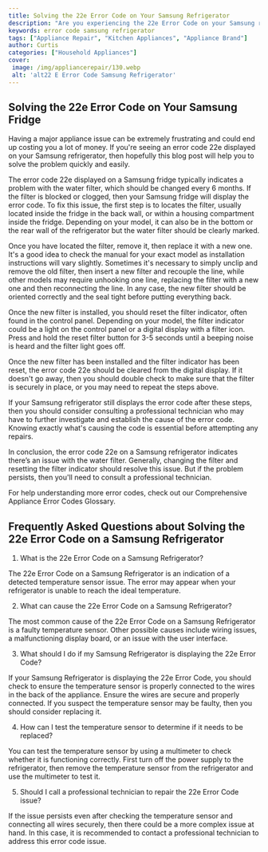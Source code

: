 ```yaml
---
title: Solving the 22e Error Code on Your Samsung Refrigerator
description: "Are you experiencing the 22e Error Code on your Samsung refrigerator Dont worry this blog post provides step-by-step instructions on how to solve this error code easily Find out how you can fix it now"
keywords: error code samsung refrigerator
tags: ["Appliance Repair", "Kitchen Appliances", "Appliance Brand"]
author: Curtis
categories: ["Household Appliances"]
cover: 
 image: /img/appliancerepair/130.webp
 alt: 'alt22 E Error Code Samsung Refrigerator'
---
```

## Solving the 22e Error Code on Your Samsung Fridge 
Having a major appliance issue can be extremely frustrating and could end up costing you a lot of money. If you're seeing an error code 22e displayed on your Samsung refrigerator, then hopefully this blog post will help you to solve the problem quickly and easily. 

The error code 22e displayed on a Samsung fridge typically indicates a problem with the water filter, which should be changed every 6 months. If the filter is blocked or clogged, then your Samsung fridge will display the error code. To fix this issue, the first step is to locates the filter, usually located inside the fridge in the back wall, or within a housing compartment inside the fridge. Depending on your model, it can also be in the bottom or the rear wall of the refrigerator but the water filter should be clearly marked.

Once you have located the filter, remove it, then replace it with a new one. It's a good idea to check the manual for your exact model as installation instructions will vary slightly. Sometimes it's necessary to simply unclip and remove the old filter, then insert a new filter and recouple the line, while other models may require unhooking one line, replacing the filter with a new one and then reconnecting the line. In any case, the new filter should be oriented correctly and the seal tight before putting everything back.

Once the new filter is installed, you should reset the filter indicator, often found in the control panel. Depending on your model, the filter indicator could be a light on the control panel or a digital display with a filter icon. Press and hold the reset filter button for 3-5 seconds until a beeping noise is heard and the filter light goes off.

Once the new filter has been installed and the filter indicator has been reset, the error code 22e should be cleared from the digital display. If it doesn't go away, then you should double check to make sure that the filter is securely in place, or you may need to repeat the steps above. 

If your Samsung refrigerator still displays the error code after these steps, then you should consider consulting a professional technician who may have to further investigate and establish the cause of the error code. Knowing exactly what's causing the code is essential before attempting any repairs.

In conclusion, the error code 22e on a Samsung refrigerator indicates there’s an issue with the water filter. Generally, changing the filter and resetting the filter indicator should resolve this issue. But if the problem persists, then you'll need to consult a professional technician. 

For help understanding more error codes, check out our Comprehensive Appliance Error Codes Glossary.
## Frequently Asked Questions about Solving the 22e Error Code on a Samsung Refrigerator

1. What is the 22e Error Code on a Samsung Refrigerator? 

The 22e Error Code on a Samsung Refrigerator is an indication of a detected temperature sensor issue. The error may appear when your refrigerator is unable to reach the ideal temperature.

2. What can cause the 22e Error Code on a Samsung Refrigerator? 

The most common cause of the 22e Error Code on a Samsung Refrigerator is a faulty temperature sensor. Other possible causes include wiring issues, a malfunctioning display board, or an issue with the user interface. 

3. What should I do if my Samsung Refrigerator is displaying the 22e Error Code?

If your Samsung Refrigerator is displaying the 22e Error Code, you should check to ensure the temperature sensor is properly connected to the wires in the back of the appliance. Ensure the wires are secure and properly connected. If you suspect the temperature sensor may be faulty, then you should consider replacing it.

4. How can I test the temperature sensor to determine if it needs to be replaced? 

You can test the temperature sensor by using a multimeter to check whether it is functioning correctly. First turn off the power supply to the refrigerator, then remove the temperature sensor from the refrigerator and use the multimeter to test it. 

5. Should I call a professional technician to repair the 22e Error Code issue?

If the issue persists even after checking the temperature sensor and connecting all wires securely, then there could be a more complex issue at hand. In this case, it is recommended to contact a professional technician to address this error code issue.
